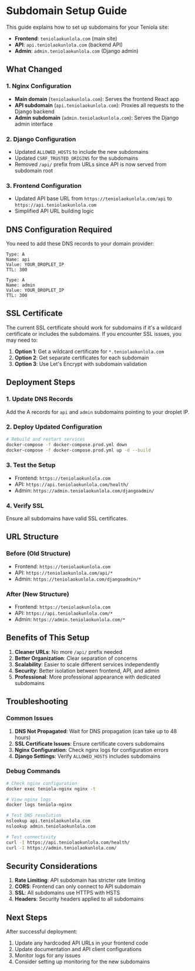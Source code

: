 # Subdomain Setup Guide

This guide explains how to set up subdomains for your Teniola site:
- **Frontend**: `teniolaokunlola.com` (main site)
- **API**: `api.teniolaokunlola.com` (backend API)
- **Admin**: `admin.teniolaokunlola.com` (Django admin)

## What Changed

### 1. Nginx Configuration
- **Main domain** (`teniolaokunlola.com`): Serves the frontend React app
- **API subdomain** (`api.teniolaokunlola.com`): Proxies all requests to the Django backend
- **Admin subdomain** (`admin.teniolaokunlola.com`): Serves the Django admin interface

### 2. Django Configuration
- Updated `ALLOWED_HOSTS` to include the new subdomains
- Updated `CSRF_TRUSTED_ORIGINS` for the subdomains
- Removed `/api/` prefix from URLs since API is now served from subdomain root

### 3. Frontend Configuration
- Updated API base URL from `https://teniolaokunlola.com/api` to `https://api.teniolaokunlola.com`
- Simplified API URL building logic

## DNS Configuration Required

You need to add these DNS records to your domain provider:

```
Type: A
Name: api
Value: YOUR_DROPLET_IP
TTL: 300

Type: A
Name: admin
Value: YOUR_DROPLET_IP
TTL: 300
```

## SSL Certificate

The current SSL certificate should work for subdomains if it's a wildcard certificate or includes the subdomains. If you encounter SSL issues, you may need to:

1. **Option 1**: Get a wildcard certificate for `*.teniolaokunlola.com`
2. **Option 2**: Get separate certificates for each subdomain
3. **Option 3**: Use Let's Encrypt with subdomain validation

## Deployment Steps

### 1. Update DNS Records
Add the A records for `api` and `admin` subdomains pointing to your droplet IP.

### 2. Deploy Updated Configuration
```bash
# Rebuild and restart services
docker-compose -f docker-compose.prod.yml down
docker-compose -f docker-compose.prod.yml up -d --build
```

### 3. Test the Setup
- Frontend: `https://teniolaokunlola.com`
- API: `https://api.teniolaokunlola.com/health/`
- Admin: `https://admin.teniolaokunlola.com/djangoadmin/`

### 4. Verify SSL
Ensure all subdomains have valid SSL certificates.

## URL Structure

### Before (Old Structure)
- Frontend: `https://teniolaokunlola.com`
- API: `https://teniolaokunlola.com/api/*`
- Admin: `https://teniolaokunlola.com/djangoadmin/*`

### After (New Structure)
- Frontend: `https://teniolaokunlola.com`
- API: `https://api.teniolaokunlola.com/*`
- Admin: `https://admin.teniolaokunlola.com/*`

## Benefits of This Setup

1. **Cleaner URLs**: No more `/api/` prefix needed
2. **Better Organization**: Clear separation of concerns
3. **Scalability**: Easier to scale different services independently
4. **Security**: Better isolation between frontend, API, and admin
5. **Professional**: More professional appearance with dedicated subdomains

## Troubleshooting

### Common Issues

1. **DNS Not Propagated**: Wait for DNS propagation (can take up to 48 hours)
2. **SSL Certificate Issues**: Ensure certificate covers subdomains
3. **Nginx Configuration**: Check nginx logs for configuration errors
4. **Django Settings**: Verify `ALLOWED_HOSTS` includes subdomains

### Debug Commands

```bash
# Check nginx configuration
docker exec teniola-nginx nginx -t

# View nginx logs
docker logs teniola-nginx

# Test DNS resolution
nslookup api.teniolaokunlola.com
nslookup admin.teniolaokunlola.com

# Test connectivity
curl -I https://api.teniolaokunlola.com/health/
curl -I https://admin.teniolaokunlola.com/
```

## Security Considerations

1. **Rate Limiting**: API subdomain has stricter rate limiting
2. **CORS**: Frontend can only connect to API subdomain
3. **SSL**: All subdomains use HTTPS with HSTS
4. **Headers**: Security headers applied to all subdomains

## Next Steps

After successful deployment:

1. Update any hardcoded API URLs in your frontend code
2. Update documentation and API client configurations
3. Monitor logs for any issues
4. Consider setting up monitoring for the new subdomains
